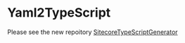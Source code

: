 # Yaml2TypeScript
Please see the new repoitory [SitecoreTypeScriptGenerator](https://github.com/dpeetvelir/Yaml2TypeScript)
